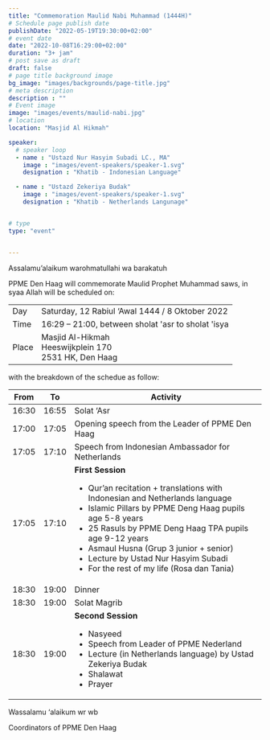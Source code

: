 ```yaml
---
title: "Commemoration Maulid Nabi Muhammad (1444H)"
# Schedule page publish date
publishDate: "2022-05-19T19:30:00+02:00"
# event date
date: "2022-10-08T16:29:00+02:00"
duration: "3+ jam"
# post save as draft
draft: false
# page title background image
bg_image: "images/backgrounds/page-title.jpg"
# meta description
description : ""
# Event image
image: "images/events/maulid-nabi.jpg"
# location
location: "Masjid Al Hikmah"

speaker:
  # speaker loop
  - name : "Ustazd Nur Hasyim Subadi LC., MA"
    image : "images/event-speakers/speaker-1.svg"
    designation : "Khatib - Indonesian Language"

  - name : "Ustazd Zekeriya Budak"
    image : "images/event-speakers/speaker-1.svg"
    designation : "Khatib - Netherlands Langunage"


# type
type: "event"


---
```

Assalamu’alaikum warohmatullahi wa barakatuh

PPME Den Haag will commemorate Maulid Prophet Muhammad saws,  in syaa Allah will be scheduled on:
<table>
<tr>
<td>Day</td><td>Saturday, 12 Rabiul ‘Awal 1444 / 8 Oktober 2022</td>
<tr><td>Time</td><td>16:29 – 21:00, between sholat 'asr to sholat 'isya</td>
<tr><td>Place</td><td>Masjid Al-Hikmah<br/>Heeswijkplein 170<br/>2531 HK, Den Haag</td>
</table>

with the breakdown of the schedue as follow:

| From | To | Activity |
|----|----|---|
| 16:30 | 16:55 | Solat ‘Asr |
| 17:00 | 17:05 | Opening speech from the Leader of PPME Den Haag |
| 17:05 | 17:10 | Speech from Indonesian Ambassador for Netherlands |
| 17:05 | 17:10 | **First Session**<ul><li>Qur’an recitation + translations with Indonesian and Netherlands language</li><li>Islamic Pillars by PPME Deng Haag pupils age 5-8 years</li><li>25 Rasuls by PPME Deng Haag TPA pupils age 9-12 years</li><li>Asmaul Husna (Grup 3 junior + senior)</li><li>Lecture by Ustad Nur Hasyim Subadi</li><li>For the rest of my life (Rosa dan Tania)</li></ul> |
| 18:30 | 19:00 | Dinner |
| 18:30 | 19:00 | Solat Magrib |
| 18:30 | 19:00 | **Second Session**<ul><li>Nasyeed</li><li>Speech from Leader of PPME Nederland</li><li>Lecture (in Netherlands language) by Ustad Zekeriya Budak</li><li>Shalawat</li><li>Prayer</li></ul>


<!---
Acara juga dapat disimak secara online melalui Youtube.


#### YouTube Video

{{< youtube id="ycBqGbdb4Ao" title="Safari Da'wah UBM" >}}


-->



Wassalamu ‘alaikum wr wb

Coordinators of PPME Den Haag
